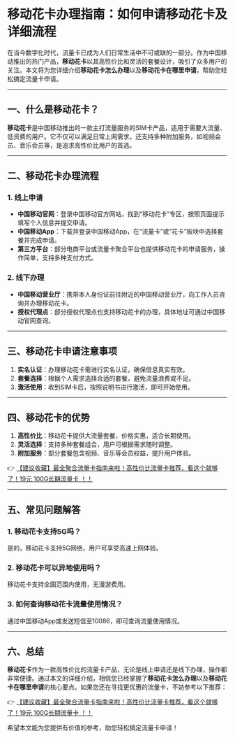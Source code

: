 # 移动花卡办理指南：如何申请移动花卡及详细流程

在当今数字化时代，流量卡已成为人们日常生活中不可或缺的一部分。作为中国移动推出的热门产品，**移动花卡**以其高性价比和灵活的套餐设计，吸引了众多用户的关注。本文将为您详细介绍**移动花卡怎么办理**以及**移动花卡在哪里申请**，帮助您轻松搞定流量卡申请。

---

## 一、什么是移动花卡？

**移动花卡**是中国移动推出的一款主打流量服务的SIM卡产品，适用于需要大流量、低资费的用户。它不仅可以满足日常上网需求，还支持多种附加服务，如视频会员、音乐会员等，是追求高性价比用户的首选。

---

## 二、移动花卡办理流程

### 1. 线上申请
- **中国移动官网**：登录中国移动官方网站，找到“移动花卡”专区，按照页面提示填写个人信息并提交申请。
- **中国移动App**：下载并登录中国移动App，在“流量卡”或“花卡”板块中选择套餐并完成申请。
- **第三方平台**：部分电商平台或流量卡聚合平台也提供移动花卡的申请服务，操作简单，支持多种支付方式。

### 2. 线下办理
- **中国移动营业厅**：携带本人身份证前往附近的中国移动营业厅，向工作人员咨询并办理移动花卡。
- **授权代理点**：部分授权代理点也支持移动花卡的办理，具体地址可通过中国移动官网查询。

---

## 三、移动花卡申请注意事项

1. **实名认证**：办理移动花卡需进行实名认证，确保信息真实有效。
2. **套餐选择**：根据个人需求选择合适的套餐，避免流量浪费或不足。
3. **激活使用**：收到SIM卡后，按照说明书进行激活，即可开始使用。

---

## 四、移动花卡的优势

1. **高性价比**：移动花卡提供大流量套餐，价格实惠，适合长期使用。
2. **灵活选择**：支持多种套餐组合，用户可根据需求随时调整。
3. **附加服务**：部分套餐包含视频、音乐等会员权益，提升用户体验。

👉 [【建议收藏】最全聚合流量卡指南来啦！高性价比流量卡推荐，看这个就够了！19元 100G长期流量卡 ！！](https://bit.ly/Liuliangka)

---

## 五、常见问题解答

### 1. 移动花卡支持5G吗？
是的，移动花卡支持5G网络，用户可享受高速上网体验。

### 2. 移动花卡可以异地使用吗？
移动花卡支持全国范围内使用，无漫游费用。

### 3. 如何查询移动花卡流量使用情况？
通过中国移动App或发送短信至10086，即可查询流量使用情况。

---

## 六、总结

**移动花卡**作为一款高性价比的流量卡产品，无论是线上申请还是线下办理，操作都非常便捷。通过本文的详细介绍，相信您已经掌握了**移动花卡怎么办理**以及**移动花卡在哪里申请**的核心要点。如果您还在寻找更优惠的流量卡，不妨参考以下推荐：

👉 [【建议收藏】最全聚合流量卡指南来啦！高性价比流量卡推荐，看这个就够了！19元 100G长期流量卡 ！！](https://bit.ly/Liuliangka)

希望本文能为您提供有价值的参考，助您轻松搞定流量卡申请！